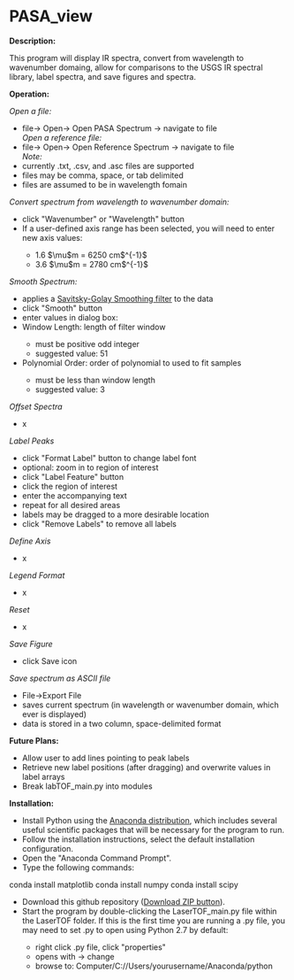 # PASA_view
<b>Description:</b><br>
<p>
This program will display IR spectra, convert from wavelength to wavenumber domaing, allow for comparisons to the USGS IR spectral library, label spectra, and save figures and spectra.</p>

<b>Operation:</b><br>
<p>
<i>Open a file:</i>
<ul>
<li>file-> Open-> Open PASA Spectrum -> navigate to file</li>
<i>Open a reference file:</i>
<li>file-> Open-> Open Reference Spectrum -> navigate to file</li>
<i>Note:</i>
<li>currently .txt, .csv, and .asc files are supported</li>
<li>files may be comma, space, or tab delimited</li>
<li>files are assumed to be in wavelength fomain</li>
</ul></p>

<p>
<i>Convert spectrum from wavelength to wavenumber domain:</i><br>
<ul>
<li>click "Wavenumber" or "Wavelength" button</li>
<li>If a user-defined axis range has been selected, you will need to enter new axis values:</li>
<ul><li>1.6 $\mu$m = 6250 cm$^{-1}$</li>
<li>3.6 $\mu$m = 2780 cm$^{-1}$</li>
</ul></ul></p>

<p>
<i>Smooth Spectrum:</i><br>
<ul>
<li>applies a <a href="http://docs.scipy.org/doc/scipy-dev/reference/generated/scipy.signal.savgol_filter.html#scipy.signal.savgol_filter">Savitsky-Golay Smoothing filter</a> to the data</li>
<li>click "Smooth" button</li>
<li>enter values in dialog box:</li>
<li>Window Length: length of filter window</li>
<ul>
<li>must be positive odd integer</li>
<li>suggested value: 51</li>
</ul>
<li>Polynomial Order: order of polynomial to used to fit samples</li>
<ul>
<li>must be less than window length</li>
<li>suggested value: 3</li>
</ul></ul></p>

<p>
<i>Offset Spectra</i>
<ul>
<li>x</li>
</ul></p>

<p>
<i>Label Peaks</i>
<ul>
<li>click "Format Label" button to change label font</li>
<li>optional: zoom in to region of interest</li>
<li>click "Label Feature" button</li>
<li>click the region of interest</li>
<li>enter the accompanying text</li>
<li>repeat for all desired areas</li>
<li>labels may be dragged to a more desirable location</li>
<li>click "Remove Labels" to remove all labels</li>
</ul></p>

<p>
<i>Define Axis</i>
<ul>
<li>x</li>
</ul></p>

<p>
<i>Legend Format</i>
<ul>
<li>x</li>
</ul></p>

<p>
<i>Reset</i>
<ul>
<li>x</li>
</ul></p>

<p>
<i>Save Figure</i>
<ul>
<li>click Save icon</li>
</ul></p>

<p>
<i>Save spectrum as ASCII file</i>
<ul>
<li>File->Export File</li>
<li>saves current spectrum (in wavelength or wavenumber domain, which ever is displayed)</li>
<li>data is stored in a two column, space-delimited format</li>
</ul></p>

<b>Future Plans:</b>
<ul>
<li>Allow user to add lines pointing to peak labels</li>
<li>Retrieve new label positions (after dragging) and overwrite values in label arrays</li>
<li>Break labTOF_main.py into modules</li>
</ul>

<b>Installation:</b>
<p>
<ul>
<li>Install Python using the <a href="http://continuum.io/downloads">Anaconda distribution</a>, which includes several useful scientific packages that will be necessary for the program to run.</li>
<li>Follow the installation instructions, select the default installation configuration.</li>
<li>Open the "Anaconda Command Prompt".</li>
<li>Type the following commands:</li></ul></p>
	conda install matplotlib
	conda install numpy
	conda install scipy

<p>
<ul>
<li>Download this github repository (<a href="https://github.com/kyleuckert/LaserTOF/archive/master.zip">Download ZIP button</a>).</li>
<li>Start the program by double-clicking the LaserTOF_main.py file within the LaserTOF folder. If this is the first time you are running a .py file, you may need to set .py to open using Python 2.7 by default:</li>
<ul>
<li>right click .py file, click "properties"</li>
<li>opens with -> change</li>
<li>browse to: Computer/C://Users/yourusername/Anaconda/python</li>
</ul></ul></p>

